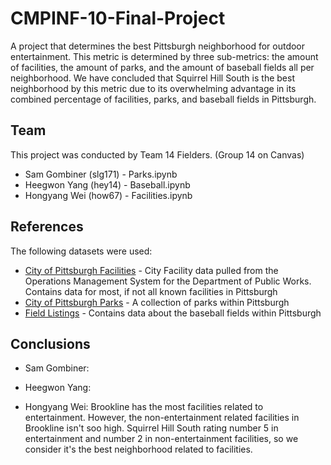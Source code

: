 # CMPINF-10-Final-Project
A project that determines the best Pittsburgh neighborhood for outdoor entertainment. This metric is determined by three sub-metrics: the amount of facilities, the amount of parks, and the amount of baseball fields all per neighborhood. We have concluded that Squirrel Hill South is the best neighborhood by this metric due to its overwhelming advantage in its combined percentage of facilities, parks, and baseball fields in Pittsburgh.

## Team

This project was conducted by Team 14 Fielders. (Group 14 on Canvas)

* Sam Gombiner (slg171) - Parks.ipynb
* Heegwon Yang (hey14) - Baseball.ipynb
* Hongyang Wei (how67) - Facilities.ipynb

## References

The following datasets were used:

* [City of Pittsburgh Facilities](https://data.wprdc.org/dataset/city-of-pittsburgh-facilities/resource/fbb50b02-2879-47cd-abea-ae697ec05170) - City Facility data pulled from the Operations Management System for the Department of Public Works. Contains data for most, if not all known facilities in Pittsburgh
* [City of Pittsburgh Parks](https://data.wprdc.org/dataset/parks) - A collection of parks within Pittsburgh
* [Field Listings](https://data.wprdc.org/dataset/field-listings) - Contains data about the baseball fields within Pittsburgh

## Conclusions

* Sam Gombiner:
  
* Heegwon Yang:
  
* Hongyang Wei:
  Brookline has the most facilities related to entertainment. However, the non-entertainment related facilities in Brookline isn't soo high. Squirrel Hill South rating number 5 in entertainment and number 2 in non-entertainment facilities, so we consider it's the best neighborhood related to facilities.


